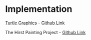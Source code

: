 # Implementation

[Turtle Graphics](Turtle%20Graphics%20and%20the%20GUI.md) - [Github Link](https://github.com/grandeurkoe/100-days-of-code-the-complete-python-pro-bootcamp/tree/6f32e61d6bcecc76acc7d4771290667bceec72a8/day-018-turtle-and-the-gui/turtle-graphics)

The Hirst Painting Project - [Github Link](https://github.com/grandeurkoe/python-gui-projects/tree/2530d47abb8b3c9a70cc25a8498e01293834e54f/the-hirst-painting-project)